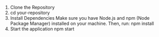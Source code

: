 
1. Clone the Repository
2. cd your-repository
3. Install Dependencies
   Make sure you have Node.js and npm (Node Package Manager) installed on your machine. Then, run:
   npm install
4. Start the application
   npm start